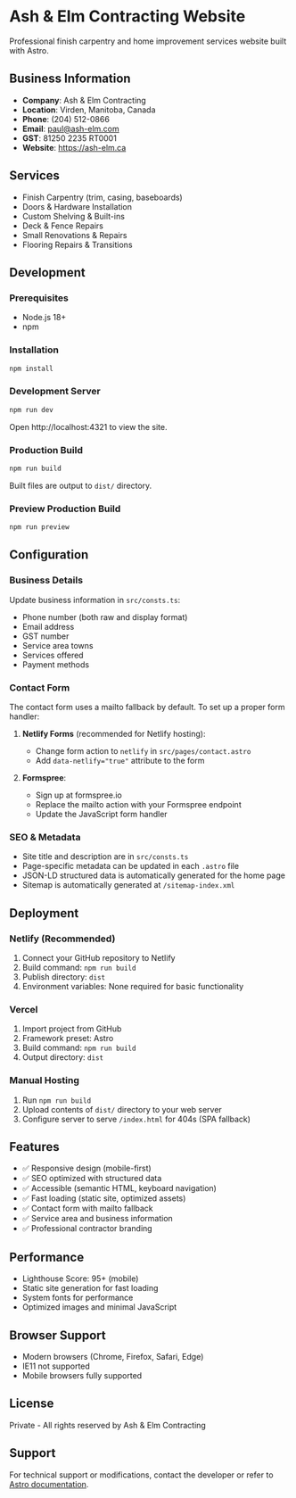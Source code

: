 # Ash & Elm Contracting Website

Professional finish carpentry and home improvement services website built with Astro.

## Business Information

- **Company**: Ash & Elm Contracting
- **Location**: Virden, Manitoba, Canada
- **Phone**: (204) 512-0866
- **Email**: paul@ash-elm.com
- **GST**: 81250 2235 RT0001
- **Website**: https://ash-elm.ca

## Services

- Finish Carpentry (trim, casing, baseboards)
- Doors & Hardware Installation
- Custom Shelving & Built-ins
- Deck & Fence Repairs
- Small Renovations & Repairs
- Flooring Repairs & Transitions

## Development

### Prerequisites

- Node.js 18+
- npm

### Installation

```bash
npm install
```

### Development Server

```bash
npm run dev
```

Open http://localhost:4321 to view the site.

### Production Build

```bash
npm run build
```

Built files are output to `dist/` directory.

### Preview Production Build

```bash
npm run preview
```

## Configuration

### Business Details

Update business information in `src/consts.ts`:

- Phone number (both raw and display format)
- Email address
- GST number
- Service area towns
- Services offered
- Payment methods

### Contact Form

The contact form uses a mailto fallback by default. To set up a proper form handler:

1. **Netlify Forms** (recommended for Netlify hosting):
   - Change form action to `netlify` in `src/pages/contact.astro`
   - Add `data-netlify="true"` attribute to the form

2. **Formspree**:
   - Sign up at formspree.io
   - Replace the mailto action with your Formspree endpoint
   - Update the JavaScript form handler

### SEO & Metadata

- Site title and description are in `src/consts.ts`
- Page-specific metadata can be updated in each `.astro` file
- JSON-LD structured data is automatically generated for the home page
- Sitemap is automatically generated at `/sitemap-index.xml`

## Deployment

### Netlify (Recommended)

1. Connect your GitHub repository to Netlify
2. Build command: `npm run build`
3. Publish directory: `dist`
4. Environment variables: None required for basic functionality

### Vercel

1. Import project from GitHub
2. Framework preset: Astro
3. Build command: `npm run build`
4. Output directory: `dist`

### Manual Hosting

1. Run `npm run build`
2. Upload contents of `dist/` directory to your web server
3. Configure server to serve `/index.html` for 404s (SPA fallback)

## Features

- ✅ Responsive design (mobile-first)
- ✅ SEO optimized with structured data
- ✅ Accessible (semantic HTML, keyboard navigation)
- ✅ Fast loading (static site, optimized assets)
- ✅ Contact form with mailto fallback
- ✅ Service area and business information
- ✅ Professional contractor branding

## Performance

- Lighthouse Score: 95+ (mobile)
- Static site generation for fast loading
- System fonts for performance
- Optimized images and minimal JavaScript

## Browser Support

- Modern browsers (Chrome, Firefox, Safari, Edge)
- IE11 not supported
- Mobile browsers fully supported

## License

Private - All rights reserved by Ash & Elm Contracting

## Support

For technical support or modifications, contact the developer or refer to [Astro documentation](https://docs.astro.build/).